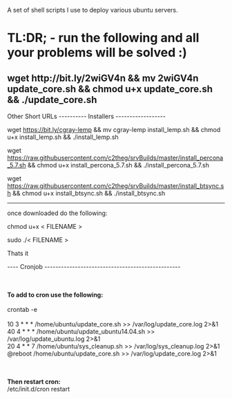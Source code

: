 A set of shell scripts I use to deploy various ubuntu servers.

<h1>TL:DR;  - run the following and all your problems will be solved :)</h1>

<h2> wget http://bit.ly/2wiGV4n && mv 2wiGV4n update_core.sh && chmod u+x update_core.sh && ./update_core.sh </h2>


Other Short URLs
---------- Installers ------------------

wget https://bit.ly/cgray-lemp && mv cgray-lemp install_lemp.sh && chmod u+x install_lemp.sh && ./install_lemp.sh

wget https://raw.githubusercontent.com/c2theg/srvBuilds/master/install_percona_5.7.sh && chmod u+x install_percona_5.7.sh && ./install_percona_5.7.sh

wget https://raw.githubusercontent.com/c2theg/srvBuilds/master/install_btsync.sh && chmod u+x install_btsync.sh && ./install_btsync.sh

------------------------------------------
once downloaded do the following:

chmod u+x < FILENAME >

sudo ./< FILENAME >


Thats it

----  Cronjob -------------------------------------------------

<br /> <br />
<b> To add to cron use the following: </b> <br /> <br />
crontab -e   <br /> <br />
10 3 * * * /home/ubuntu/update_core.sh >> /var/log/update_core.log 2>&1   <br />
40 4 * * * /home/ubuntu/update_ubuntu14.04.sh >> /var/log/update_ubuntu.log 2>&1    <br />
20 4 * * 7 /home/ubuntu/sys_cleanup.sh >> /var/log/sys_cleanup.log 2>&1   <br />
@reboot /home/ubuntu/update_core.sh >> /var/log/update_core.log 2>&1    <br />

 <br /> <br /> <b> Then restart cron:  </b><br />
/etc/init.d/cron restart
